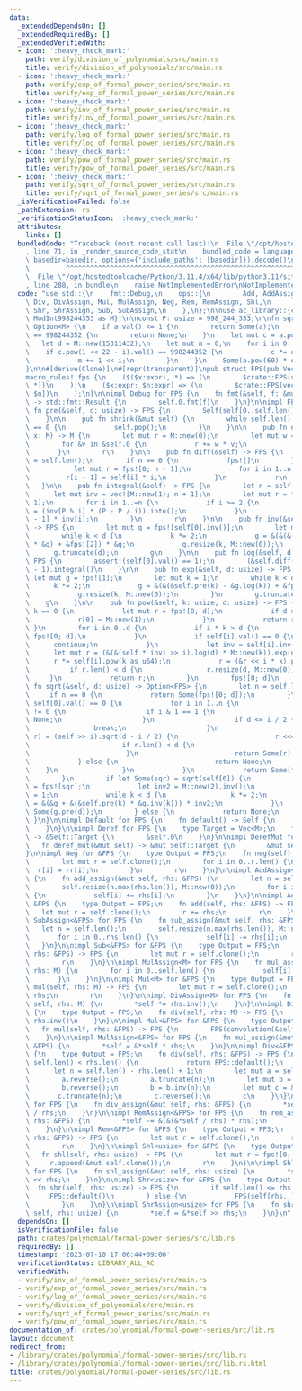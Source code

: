 ```yaml
---
data:
  _extendedDependsOn: []
  _extendedRequiredBy: []
  _extendedVerifiedWith:
  - icon: ':heavy_check_mark:'
    path: verify/division_of_polynomials/src/main.rs
    title: verify/division_of_polynomials/src/main.rs
  - icon: ':heavy_check_mark:'
    path: verify/exp_of_formal_power_series/src/main.rs
    title: verify/exp_of_formal_power_series/src/main.rs
  - icon: ':heavy_check_mark:'
    path: verify/inv_of_formal_power_series/src/main.rs
    title: verify/inv_of_formal_power_series/src/main.rs
  - icon: ':heavy_check_mark:'
    path: verify/log_of_formal_power_series/src/main.rs
    title: verify/log_of_formal_power_series/src/main.rs
  - icon: ':heavy_check_mark:'
    path: verify/pow_of_formal_power_series/src/main.rs
    title: verify/pow_of_formal_power_series/src/main.rs
  - icon: ':heavy_check_mark:'
    path: verify/sqrt_of_formal_power_series/src/main.rs
    title: verify/sqrt_of_formal_power_series/src/main.rs
  _isVerificationFailed: false
  _pathExtension: rs
  _verificationStatusIcon: ':heavy_check_mark:'
  attributes:
    links: []
  bundledCode: "Traceback (most recent call last):\n  File \"/opt/hostedtoolcache/Python/3.11.4/x64/lib/python3.11/site-packages/onlinejudge_verify/documentation/build.py\"\
    , line 71, in _render_source_code_stat\n    bundled_code = language.bundle(stat.path,\
    \ basedir=basedir, options={'include_paths': [basedir]}).decode()\n          \
    \         ^^^^^^^^^^^^^^^^^^^^^^^^^^^^^^^^^^^^^^^^^^^^^^^^^^^^^^^^^^^^^^^^^^^^^^^^^^^^^^^^^\n\
    \  File \"/opt/hostedtoolcache/Python/3.11.4/x64/lib/python3.11/site-packages/onlinejudge_verify/languages/rust.py\"\
    , line 288, in bundle\n    raise NotImplementedError\nNotImplementedError\n"
  code: "use std::{\n    fmt::Debug,\n    ops::{\n        Add, AddAssign, Deref, DerefMut,\
    \ Div, DivAssign, Mul, MulAssign, Neg, Rem, RemAssign, Shl,\n        ShlAssign,\
    \ Shr, ShrAssign, Sub, SubAssign,\n    },\n};\n\nuse ac_library::{convolution,\
    \ ModInt998244353 as M};\n\nconst P: usize = 998_244_353;\n\nfn sqrt(a: M) ->\
    \ Option<M> {\n    if a.val() <= 1 {\n        return Some(a);\n    } else if a.pow(499122176).val()\
    \ == 998244352 {\n        return None;\n    }\n    let mut c = a.pow(119);\n \
    \   let d = M::new(15311432);\n    let mut m = 0;\n    for i in 0..23 {\n    \
    \    if c.pow(1 << 22 - i).val() == 998244352 {\n            c *= d.pow(1 << i);\n\
    \            m += 1 << i;\n        }\n    }\n    Some(a.pow(60) * d.pow(m >> 1))\n\
    }\n\n#[derive(Clone)]\n#[repr(transparent)]\npub struct FPS(pub Vec<M>);\n\n#[macro_export]\n\
    macro_rules! fps {\n    ($($x:expr), *) => (\n        $crate::FPS(vec![$(ac_library::ModInt998244353::from($x)),\
    \ *])\n    );\n    ($x:expr; $n:expr) => (\n        $crate::FPS(vec![ac_library::ModInt998244353::from($x);\
    \ $n])\n    );\n}\n\nimpl Debug for FPS {\n    fn fmt(&self, f: &mut std::fmt::Formatter<'_>)\
    \ -> std::fmt::Result {\n        self.0.fmt(f)\n    }\n}\n\nimpl FPS {\n    pub\
    \ fn pre(&self, d: usize) -> FPS {\n        Self(self[0..self.len().min(d)].to_vec())\n\
    \    }\n\n    pub fn shrink(&mut self) {\n        while self.len() > 0 && self.last().unwrap().val()\
    \ == 0 {\n            self.pop();\n        }\n    }\n\n    pub fn eval(&self,\
    \ x: M) -> M {\n        let mut r = M::new(0);\n        let mut w = M::new(1);\n\
    \        for &v in &self.0 {\n            r += w * v;\n            w *= x;\n \
    \       }\n        r\n    }\n\n    pub fn diff(&self) -> FPS {\n        let n\
    \ = self.len();\n        if n == 0 {\n            fps![]\n        } else {\n \
    \           let mut r = fps![0; n - 1];\n            for i in 1..n {\n       \
    \         r[i - 1] = self[i] * i;\n            }\n            r\n        }\n \
    \   }\n\n    pub fn integral(&self) -> FPS {\n        let n = self.len();\n  \
    \      let mut inv = vec![M::new(1); n + 1];\n        let mut r = fps![0; n +\
    \ 1];\n        for i in 1..=n {\n            if i >= 2 {\n                inv[i]\
    \ = (inv[P % i] * (P - P / i)).into();\n            }\n            r[i] = self[i\
    \ - 1] * inv[i];\n        }\n        r\n    }\n\n    pub fn inv(&self, d: usize)\
    \ -> FPS {\n        let mut g = fps![self[0].inv()];\n        let mut k = 1;\n\
    \        while k < d {\n            k *= 2;\n            g = &(&(&(-&self.pre(k))\
    \ * &g) + &fps![2]) * &g;\n            g.resize(k, M::new(0));\n        }\n  \
    \      g.truncate(d);\n        g\n    }\n\n    pub fn log(&self, d: usize) ->\
    \ FPS {\n        assert!(self[0].val() == 1);\n        (&self.diff() * &self.inv(d)).pre(d\
    \ - 1).integral()\n    }\n\n    pub fn exp(&self, d: usize) -> FPS {\n       \
    \ let mut g = fps![1];\n        let mut k = 1;\n        while k < d {\n      \
    \      k *= 2;\n            g = &(&(&self.pre(k) - &g.log(k)) + &fps![1]) * &g;\n\
    \            g.resize(k, M::new(0));\n        }\n        g.truncate(d);\n    \
    \    g\n    }\n\n    pub fn pow(&self, k: usize, d: usize) -> FPS {\n        if\
    \ k == 0 {\n            let mut r = fps![0; d];\n            if d > 0 {\n    \
    \            r[0] = M::new(1);\n            }\n            return r;\n       \
    \ }\n        for i in 0..d {\n            if i * k > d {\n                return\
    \ fps![0; d];\n            }\n            if self[i].val() == 0 {\n          \
    \      continue;\n            }\n            let inv = self[i].inv();\n      \
    \      let mut r = (&(&(self * inv) >> i).log(d) * M::new(k)).exp(d);\n      \
    \      r *= self[i].pow(k as u64);\n            r = (&r << i * k).pre(d);\n  \
    \          if r.len() < d {\n                r.resize(d, M::new(0));\n       \
    \     }\n            return r;\n        }\n        fps![0; d]\n    }\n\n    pub\
    \ fn sqrt(&self, d: usize) -> Option<FPS> {\n        let n = self.len();\n   \
    \     if n == 0 {\n            return Some(fps![0; d]);\n        }\n        if\
    \ self[0].val() == 0 {\n            for i in 1..n {\n                if self[i].val()\
    \ != 0 {\n                    if i & 1 == 1 {\n                        return\
    \ None;\n                    }\n                    if d <= i / 2 {\n        \
    \                break;\n                    }\n                    if let Some(mut\
    \ r) = (self >> i).sqrt(d - i / 2) {\n                        r <<= i / 2;\n \
    \                       if r.len() < d {\n                            return None;\n\
    \                        }\n                        return Some(r);\n        \
    \            } else {\n                        return None;\n                \
    \    }\n                }\n            }\n            return Some(fps![0; d]);\n\
    \        }\n        if let Some(sqr) = sqrt(self[0]) {\n            let mut g\
    \ = fps![sqr];\n            let inv2 = M::new(2).inv();\n            let mut k\
    \ = 1;\n            while k < d {\n                k *= 2;\n                g\
    \ = &(&g + &(&self.pre(k) * &g.inv(k))) * inv2;\n            }\n            return\
    \ Some(g.pre(d));\n        } else {\n            return None;\n        }\n   \
    \ }\n}\n\nimpl Default for FPS {\n    fn default() -> Self {\n        fps![]\n\
    \    }\n}\n\nimpl Deref for FPS {\n    type Target = Vec<M>;\n    fn deref(&self)\
    \ -> &Self::Target {\n        &self.0\n    }\n}\n\nimpl DerefMut for FPS {\n \
    \   fn deref_mut(&mut self) -> &mut Self::Target {\n        &mut self.0\n    }\n\
    }\n\nimpl Neg for &FPS {\n    type Output = FPS;\n    fn neg(self) -> FPS {\n\
    \        let mut r = self.clone();\n        for i in 0..r.len() {\n          \
    \  r[i] = -r[i];\n        }\n        r\n    }\n}\n\nimpl AddAssign<&FPS> for FPS\
    \ {\n    fn add_assign(&mut self, rhs: &FPS) {\n        let n = self.len();\n\
    \        self.resize(n.max(rhs.len()), M::new(0));\n        for i in 0..rhs.len()\
    \ {\n            self[i] += rhs[i];\n        }\n    }\n}\n\nimpl Add<&FPS> for\
    \ &FPS {\n    type Output = FPS;\n    fn add(self, rhs: &FPS) -> FPS {\n     \
    \   let mut r = self.clone();\n        r += rhs;\n        r\n    }\n}\n\nimpl\
    \ SubAssign<&FPS> for FPS {\n    fn sub_assign(&mut self, rhs: &FPS) {\n     \
    \   let n = self.len();\n        self.resize(n.max(rhs.len()), M::new(0));\n \
    \       for i in 0..rhs.len() {\n            self[i] -= rhs[i];\n        }\n \
    \   }\n}\n\nimpl Sub<&FPS> for &FPS {\n    type Output = FPS;\n    fn sub(self,\
    \ rhs: &FPS) -> FPS {\n        let mut r = self.clone();\n        r -= rhs;\n\
    \        r\n    }\n}\n\nimpl MulAssign<M> for FPS {\n    fn mul_assign(&mut self,\
    \ rhs: M) {\n        for i in 0..self.len() {\n            self[i] *= rhs;\n \
    \       }\n    }\n}\n\nimpl Mul<M> for &FPS {\n    type Output = FPS;\n    fn\
    \ mul(self, rhs: M) -> FPS {\n        let mut r = self.clone();\n        r *=\
    \ rhs;\n        r\n    }\n}\n\nimpl DivAssign<M> for FPS {\n    fn div_assign(&mut\
    \ self, rhs: M) {\n        *self *= rhs.inv();\n    }\n}\n\nimpl Div<M> for &FPS\
    \ {\n    type Output = FPS;\n    fn div(self, rhs: M) -> FPS {\n        self *\
    \ rhs.inv()\n    }\n}\n\nimpl Mul<&FPS> for &FPS {\n    type Output = FPS;\n \
    \   fn mul(self, rhs: &FPS) -> FPS {\n        FPS(convolution(&self, &rhs))\n\
    \    }\n}\n\nimpl MulAssign<&FPS> for FPS {\n    fn mul_assign(&mut self, rhs:\
    \ &FPS) {\n        *self = &*self * rhs;\n    }\n}\n\nimpl Div<&FPS> for &FPS\
    \ {\n    type Output = FPS;\n    fn div(self, rhs: &FPS) -> FPS {\n        if\
    \ self.len() < rhs.len() {\n            return FPS::default();\n        }\n  \
    \      let n = self.len() - rhs.len() + 1;\n        let mut a = self.clone();\n\
    \        a.reverse();\n        a.truncate(n);\n        let mut b = rhs.clone();\n\
    \        b.reverse();\n        b = b.inv(n);\n        let mut c = &a * &b;\n \
    \       c.truncate(n);\n        c.reverse();\n        c\n    }\n}\n\nimpl DivAssign<&FPS>\
    \ for FPS {\n    fn div_assign(&mut self, rhs: &FPS) {\n        *self = &*self\
    \ / rhs;\n    }\n}\n\nimpl RemAssign<&FPS> for FPS {\n    fn rem_assign(&mut self,\
    \ rhs: &FPS) {\n        *self -= &(&(&*self / rhs) * rhs);\n        self.shrink();\n\
    \    }\n}\n\nimpl Rem<&FPS> for &FPS {\n    type Output = FPS;\n    fn rem(self,\
    \ rhs: &FPS) -> FPS {\n        let mut r = self.clone();\n        r %= rhs;\n\
    \        r\n    }\n}\n\nimpl Shl<usize> for &FPS {\n    type Output = FPS;\n \
    \   fn shl(self, rhs: usize) -> FPS {\n        let mut r = fps![0; rhs];\n   \
    \     r.append(&mut self.clone());\n        r\n    }\n}\n\nimpl ShlAssign<usize>\
    \ for FPS {\n    fn shl_assign(&mut self, rhs: usize) {\n        *self = &*self\
    \ << rhs;\n    }\n}\n\nimpl Shr<usize> for &FPS {\n    type Output = FPS;\n  \
    \  fn shr(self, rhs: usize) -> FPS {\n        if self.len() <= rhs {\n       \
    \     FPS::default()\n        } else {\n            FPS(self[rhs..].to_vec())\n\
    \        }\n    }\n}\n\nimpl ShrAssign<usize> for FPS {\n    fn shr_assign(&mut\
    \ self, rhs: usize) {\n        *self = &*self >> rhs;\n    }\n}\n"
  dependsOn: []
  isVerificationFile: false
  path: crates/polynomial/formal-power-series/src/lib.rs
  requiredBy: []
  timestamp: '2023-07-10 17:06:44+09:00'
  verificationStatus: LIBRARY_ALL_AC
  verifiedWith:
  - verify/inv_of_formal_power_series/src/main.rs
  - verify/exp_of_formal_power_series/src/main.rs
  - verify/log_of_formal_power_series/src/main.rs
  - verify/division_of_polynomials/src/main.rs
  - verify/sqrt_of_formal_power_series/src/main.rs
  - verify/pow_of_formal_power_series/src/main.rs
documentation_of: crates/polynomial/formal-power-series/src/lib.rs
layout: document
redirect_from:
- /library/crates/polynomial/formal-power-series/src/lib.rs
- /library/crates/polynomial/formal-power-series/src/lib.rs.html
title: crates/polynomial/formal-power-series/src/lib.rs
---
```

